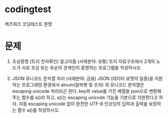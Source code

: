 # codingtest
캐츠워즈 코딩테스트 문항

# 문제
1. 조상증명 (트리 친자확인) 알고리즘 (사례분야: 유통)
트리 자료구조에서 2개의 노드가 서로 조상 또는 후손의 관계인지 증명하는 프로그램을 작성하시오.

2. JSON 유니코드 문자열 처리 (사례분야: 금융)
JSON (데이터 포맷의 일종)을 지원하는 프로그래밍 환경에서 alnum(알파벳 및 숫자) 외 유니코드 문자열은 escaping unicode 처리되곤 한다.
key와 value를 가진 배열을 json으로 변환해주는 함수를 a()라 하고, a()는 escaping unicode 기능을 기본으로 지원한다고 하자.
자동 escaping unicode 없이 완전한 UTF-8 인코딩의 입력과 출력을 보장하는 함수 a()를 작성하시오.

